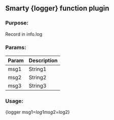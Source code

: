 ## Smarty {logger} function plugin

### Purpose:
Record in info.log

### Params:
Param | Description
--- | ---
msg1 | String1
msg2 | String2
msg3 | String3

### Usage:
{logger msg1=$log1 msg2=$log2}
